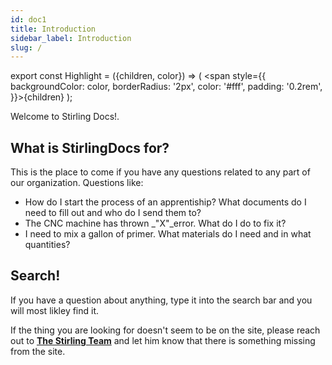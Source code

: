 ```yaml
---
id: doc1
title: Introduction
sidebar_label: Introduction
slug: /
---
```


<!-- This is an MDX script that you add a highlight colour to text. Just add the "<Highlight>sample text</Highlight>" and set the Hex Value for your "color" inline, and voila! -->

export const Highlight = ({children, color}) => ( <span style={{
      backgroundColor: color,
      borderRadius: '2px',
      color: '#fff',
      padding: '0.2rem',
    }}>{children}</span> );

Welcome to <Highlight color="#6B4B85">Stirling Docs!</Highlight>.

## What is StirlingDocs for?

This is the place to come if you have any questions related to any part of our organization. Questions like:

- How do I start the process of an apprentiship? What documents do I need to fill out and who do I send them to?
- The CNC machine has thrown _"X"_error. What do I do to fix it?
- I need to mix a gallon of primer. What materials do I need and in what quantities?


## Search!

If you have a question about anything, type it into the search bar and you will most likley find it.

If the thing you are looking for doesn't seem to be on the site, please reach out to [**The Stirling Team**](mailto:general@stirlingwoodworks.com) and let him know that there is something missing from the site.
